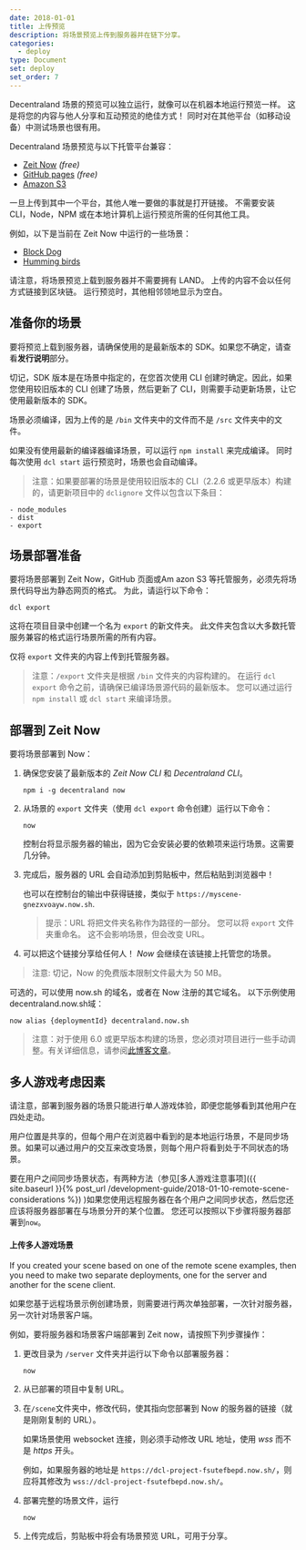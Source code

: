 ```yaml
---
date: 2018-01-01
title: 上传预览
description: 将场景预览上传到服务器并在链下分享。
categories:
  - deploy
type: Document
set: deploy
set_order: 7
---
```


Decentraland 场景的预览可以独立运行，就像可以在机器本地运行预览一样。 这是将您的内容与他人分享和互动预览的绝佳方式！ 同时对在其他平台（如移动设备）中测试场景也很有用。

Decentraland 场景预览与以下托管平台兼容：

- [Zeit Now](https://zeit.co/now) _(free)_
- [GitHub pages](https://pages.github.com/) _(free)_
- [Amazon S3](https://aws.amazon.com/s3/)

一旦上传到其中一个平台，其他人唯一要做的事就是打开链接。 不需要安装 CLI，Node，NPM 或在本地计算机上运行预览所需的任何其他工具。

例如，以下是当前在 Zeit Now 中运行的一些场景：

- [Block Dog](https://blockdog-wtciaozdbo.now.sh)
- [Humming birds](https://hummingbirds-ujovmbtmui.now.sh)

请注意，将场景预览上载到服务器并不需要拥有 LAND。 上传的内容不会以任何方式链接到区块链。 运行预览时，其他相邻领地显示为空白。

## 准备你的场景

要将预览上载到服务器，请确保使用的是最新版本的 SDK。如果您不确定，请查看**发行说明**部分。

切记，SDK 版本是在场景中指定的，在您首次使用 CLI 创建时确定。因此，如果您使用较旧版本的 CLI 创建了场景，然后更新了 CLI，则需要手动更新场景，让它使用最新版本的 SDK。

场景必须编译，因为上传的是 `/bin` 文件夹中的文件而不是 `/src` 文件夹中的文件。

如果没有使用最新的编译器编译场景，可以运行 `npm install` 来完成编译。 同时每次使用 `dcl start` 运行预览时，场景也会自动编译。

> 注意：如果要部署的场景是使用较旧版本的 CLI（2.2.6 或更早版本）构建的，请更新项目中的 `dclignore` 文件以包含以下条目：

    - node_modules
    - dist
    - export


## 场景部署准备

要将场景部署到 Zeit Now，GitHub 页面或Am azon S3 等托管服务，必须先将场景代码导出为静态网页的格式。 为此，请运行以下命令：

```
dcl export
```

这将在项目目录中创建一个名为 `export` 的新文件夹。 此文件夹包含以大多数托管服务兼容的格式运行场景所需的所有内容。

仅将 `export` 文件夹的内容上传到托管服务器。

> 注意：`/export` 文件夹是根据 `/bin` 文件夹的内容构建的。 在运行 `dcl export` 命令之前，请确保已编译场景源代码的最新版本。 您可以通过运行`npm install` 或 `dcl start` 来编译场景。

## 部署到 Zeit Now

要将场景部署到 Now：

1. 确保您安装了最新版本的 _Zeit Now CLI_ 和 _Decentraland CLI_。

    ```
    npm i -g decentraland now
    ```

2. 从场景的 `export` 文件夹（使用 `dcl export` 命令创建）运行以下命令：

   ```
   now
   ```

   控制台将显示服务器的输出，因为它会安装必要的依赖项来运行场景。这需要几分钟。

2. 完成后，服务器的 URL 会自动添加到剪贴板中，然后粘贴到浏览器中！ 

   也可以在控制台的输出中获得链接，类似于 `https://myscene-gnezxvoayw.now.sh`.

   > 提示：URL 将把文件夹名称作为路径的一部分。 您可以将 `export` 文件夹重命名。 这不会影响场景，但会改变 URL。

3. 可以把这个链接分享给任何人！ _Now_ 会继续在该链接上托管您的场景。

> 注意: 切记，Now 的免费版本限制文件最大为 50 MB。

可选的，可以使用 now.sh 的域名，或者在 Now 注册的其它域名。 以下示例使用 decentraland.now.sh域：

```
now alias {deploymentId} decentraland.now.sh
```

> 注意：对于使用 6.0 或更早版本构建的场景，您必须对项目进行一些手动调整。有关详细信息，请参阅[此博客文章](https://decentraland.org/blog/announcements/decentraland-on-now/)。

## 多人游戏考虑因素

请注意，部署到服务器的场景只能进行单人游戏体验，即便您能够看到其他用户在四处走动。

用户位置是共享的，但每个用户在浏览器中看到的是本地运行场景，不是同步场景。如果可以通过用户的交互来改变场景，则每个用户将看到处于不同状态的场景。

要在用户之间同步场景状态，有两种方法（参见[多人游戏注意事项]({{ site.baseurl }}{% post_url /development-guide/2018-01-10-remote-scene-considerations %}) )如果您使用远程服务器在各个用户之间同步状态，然后您还应该将服务器部署在与场景分开的某个位置。 您还可以按照以下步骤将服务器部署到`now`。

#### 上传多人游戏场景

If you created your scene based on one of the remote scene examples, then you need to make two separate deployments, one for the server and another for the scene client.

如果您基于远程场景示例创建场景，则需要进行两次单独部署，一次针对服务器，另一次针对场景客户端。

例如，要将服务器和场景客户端部署到 Zeit now，请按照下列步骤操作：

1. 更改目录为 `/server` 文件夹并运行以下命令以部署服务器：
   
   ```
   now
   ```

2) 从已部署的项目中复制 URL。

3) 在`/scene`文件夹中，修改代码，使其指向您部署到 Now 的服务器的链接（就是刚刚复制的 URL）。

   如果场景使用 websocket 连接，则必须手动修改 URL 地址，使用 _wss_ 而不是 _https_ 开头。

   例如，如果服务器的地址是 `https://dcl-project-fsutefbepd.now.sh/`，则应将其修改为 `wss://dcl-project-fsutefbepd.now.sh/`。


4) 部署完整的场景文件，运行

   ```
   now
   ```

5) 上传完成后，剪贴板中将会有场景预览 URL，可用于分享。
